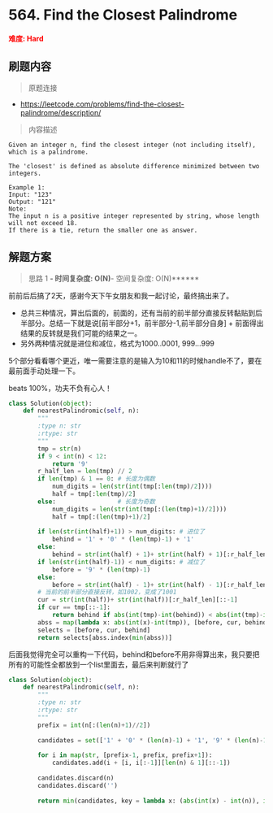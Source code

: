 # 564. Find the Closest Palindrome

**<font color=red>难度: Hard</font>**

## 刷题内容

> 原题连接

* https://leetcode.com/problems/find-the-closest-palindrome/description/

> 内容描述

```
Given an integer n, find the closest integer (not including itself), which is a palindrome.

The 'closest' is defined as absolute difference minimized between two integers.

Example 1:
Input: "123"
Output: "121"
Note:
The input n is a positive integer represented by string, whose length will not exceed 18.
If there is a tie, return the smaller one as answer.
```

## 解题方案

> 思路 1
******- 时间复杂度: O(N)******- 空间复杂度: O(N)******

前前后后搞了2天，感谢今天下午女朋友和我一起讨论，最终搞出来了。

- 总共三种情况，算出后面的，前面的，还有当前的前半部分直接反转黏贴到后半部分。总结一下就是说[前半部分+1，前半部分-1,前半部分自身] + 前面得出结果的反转就是我们可能的结果之一。
- 另外两种情况就是进位和减位，格式为1000..0001, 999...999

5个部分看看哪个更近，唯一需要注意的是输入为10和11的时候handle不了，要在最前面手动处理一下。

beats 100%，功夫不负有心人！

```python
class Solution(object):
    def nearestPalindromic(self, n):
        """
        :type n: str
        :rtype: str
        """
        tmp = str(n)
        if 9 < int(n) < 12:
            return '9'
        r_half_len = len(tmp) // 2
        if len(tmp) & 1 == 0: # 长度为偶数
            num_digits = len(str(int(tmp[:len(tmp)/2]))) 
            half = tmp[:len(tmp)/2]
        else:                 # 长度为奇数
            num_digits = len(str(int(tmp[:(len(tmp)+1)/2])))
            half = tmp[:(len(tmp)+1)/2]
            
        if len(str(int(half)+1)) > num_digits: # 进位了
            behind = '1' + '0' * (len(tmp)-1) + '1'
        else:
            behind = str(int(half) + 1)+ str(int(half) + 1)[:r_half_len][::-1]
        if len(str(int(half)-1)) < num_digits: # 减位了
            before = '9' * (len(tmp)-1)
        else:
            before = str(int(half) - 1)+ str(int(half) - 1)[:r_half_len][::-1]
        # 当前的前半部分直接反转，如1002，变成了1001
        cur = str(int(half))+ str(int(half))[:r_half_len][::-1] 
        if cur == tmp[::-1]:
            return behind if abs(int(tmp)-int(behind)) < abs(int(tmp)-int(before)) else before
        abss = map(lambda x: abs(int(x)-int(tmp)), [before, cur, behind])
        selects = [before, cur, behind]
        return selects[abss.index(min(abss))] 
```

后面我觉得完全可以重构一下代码，behind和before不用非得算出来，我只要把所有的可能性全都放到一个list里面去，最后来判断就行了

```python
class Solution(object):
    def nearestPalindromic(self, n):
        """
        :type n: str
        :rtype: str
        """       
        prefix = int(n[:(len(n)+1)//2])
            
        candidates = set(['1' + '0' * (len(n)-1) + '1', '9' * (len(n)-1)]) # 进位减位可能性
        
        for i in map(str, [prefix-1, prefix, prefix+1]):                   # 前半部分+1，-1，+0可能性
            candidates.add(i + [i, i[:-1]][len(n) & 1][::-1])
            
        candidates.discard(n)                                              # 除去自身可能就是Palindrome的可能性
        candidates.discard('')                                             # 输入n为个位数的话，我们还会加入空字符串，必须要去掉
        
        return min(candidates, key = lambda x: (abs(int(x) - int(n)), int(x)))
```























